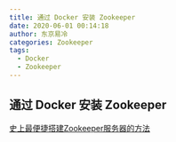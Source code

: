 ```yaml
---
title: 通过 Docker 安装 Zookeeper
date: 2020-06-01 00:14:18
author: 东京易冷
categories: Zookeeper
tags:
  - Docker
  - Zookeeper
---
```


## 通过 Docker 安装 Zookeeper

[史上最便捷搭建Zookeeper服务器的方法](https://juejin.im/post/5ed4b62751882543464b14ff)
